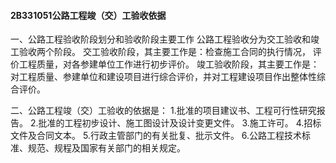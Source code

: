 #### 2B331051公路工程竣（交）工验收依据
一、公路工程验收阶段划分和验收阶段主要工作 公路工程验收分为交工验收和竣工验收两个阶段。
交工验收阶段，其主要工作是：检查施工合同的执行情况， 评价工程质量，对各参建单位工作进行初步评价。
竣工验收阶段，其主要工作是：对工程质量、参建单位和建设项目进行综合评价，并对工程建设项目作出整体性综合评价。

二、公路工程竣（交）工验收的依据是：
1.批准的项目建议书、工程可行性研究报告。
2.批准的工程初步设计、施工图设计及设计变更文件。
3.施工许可。
4.招标文件及合同文本。
5.行政主管部门的有关批复、批示文件。
6.公路工程技术标准、规范、规程及国家有关部门的相关规定。
